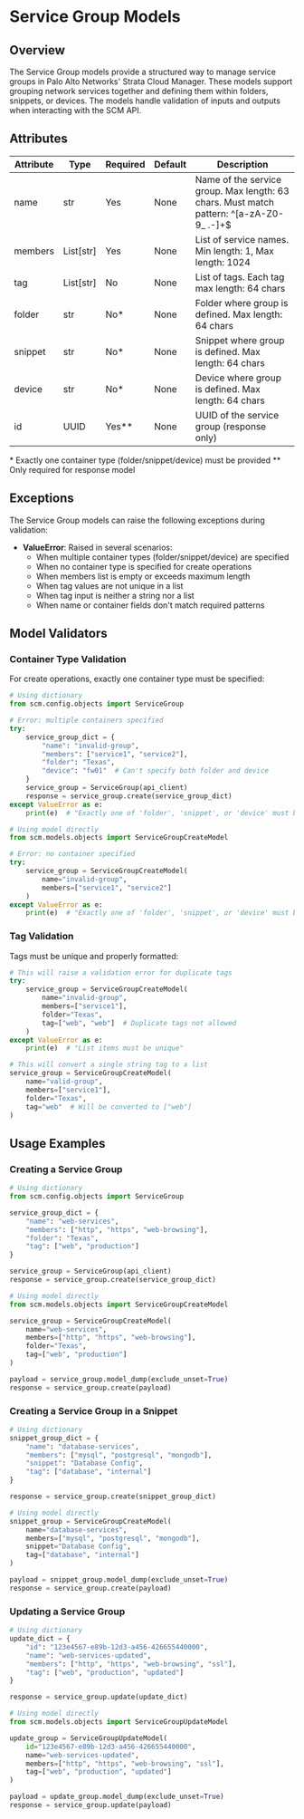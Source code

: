 # Service Group Models

## Overview

The Service Group models provide a structured way to manage service groups in Palo Alto Networks' Strata Cloud Manager.
These models support grouping network services together and defining them within folders, snippets, or devices. The
models handle validation of inputs and outputs when interacting with the SCM API.

## Attributes

| Attribute | Type      | Required | Default | Description                                                                              |
|-----------|-----------|----------|---------|------------------------------------------------------------------------------------------|
| name      | str       | Yes      | None    | Name of the service group. Max length: 63 chars. Must match pattern: ^[a-zA-Z0-9_ \.-]+$ |
| members   | List[str] | Yes      | None    | List of service names. Min length: 1, Max length: 1024                                   |
| tag       | List[str] | No       | None    | List of tags. Each tag max length: 64 chars                                              |
| folder    | str       | No*      | None    | Folder where group is defined. Max length: 64 chars                                      |
| snippet   | str       | No*      | None    | Snippet where group is defined. Max length: 64 chars                                     |
| device    | str       | No*      | None    | Device where group is defined. Max length: 64 chars                                      |
| id        | UUID      | Yes**    | None    | UUID of the service group (response only)                                                |

\* Exactly one container type (folder/snippet/device) must be provided
\** Only required for response model

## Exceptions

The Service Group models can raise the following exceptions during validation:

- **ValueError**: Raised in several scenarios:
    - When multiple container types (folder/snippet/device) are specified
    - When no container type is specified for create operations
    - When members list is empty or exceeds maximum length
    - When tag values are not unique in a list
    - When tag input is neither a string nor a list
    - When name or container fields don't match required patterns

## Model Validators

### Container Type Validation

For create operations, exactly one container type must be specified:

<div class="termy">

<!-- termynal -->
```python
# Using dictionary
from scm.config.objects import ServiceGroup

# Error: multiple containers specified
try:
    service_group_dict = {
        "name": "invalid-group",
        "members": ["service1", "service2"],
        "folder": "Texas",
        "device": "fw01"  # Can't specify both folder and device
    }
    service_group = ServiceGroup(api_client)
    response = service_group.create(service_group_dict)
except ValueError as e:
    print(e)  # "Exactly one of 'folder', 'snippet', or 'device' must be provided."

# Using model directly
from scm.models.objects import ServiceGroupCreateModel

# Error: no container specified
try:
    service_group = ServiceGroupCreateModel(
        name="invalid-group",
        members=["service1", "service2"]
    )
except ValueError as e:
    print(e)  # "Exactly one of 'folder', 'snippet', or 'device' must be provided."
```

</div>

### Tag Validation

Tags must be unique and properly formatted:

<div class="termy">

<!-- termynal -->
```python
# This will raise a validation error for duplicate tags
try:
    service_group = ServiceGroupCreateModel(
        name="invalid-group",
        members=["service1"],
        folder="Texas",
        tag=["web", "web"]  # Duplicate tags not allowed
    )
except ValueError as e:
    print(e)  # "List items must be unique"

# This will convert a single string tag to a list
service_group = ServiceGroupCreateModel(
    name="valid-group",
    members=["service1"],
    folder="Texas",
    tag="web"  # Will be converted to ["web"]
)
```

</div>

## Usage Examples

### Creating a Service Group

<div class="termy">

<!-- termynal -->
```python
# Using dictionary
from scm.config.objects import ServiceGroup

service_group_dict = {
    "name": "web-services",
    "members": ["http", "https", "web-browsing"],
    "folder": "Texas",
    "tag": ["web", "production"]
}

service_group = ServiceGroup(api_client)
response = service_group.create(service_group_dict)

# Using model directly
from scm.models.objects import ServiceGroupCreateModel

service_group = ServiceGroupCreateModel(
    name="web-services",
    members=["http", "https", "web-browsing"],
    folder="Texas",
    tag=["web", "production"]
)

payload = service_group.model_dump(exclude_unset=True)
response = service_group.create(payload)
```

</div>

### Creating a Service Group in a Snippet

<div class="termy">

<!-- termynal -->
```python
# Using dictionary
snippet_group_dict = {
    "name": "database-services",
    "members": ["mysql", "postgresql", "mongodb"],
    "snippet": "Database Config",
    "tag": ["database", "internal"]
}

response = service_group.create(snippet_group_dict)

# Using model directly
snippet_group = ServiceGroupCreateModel(
    name="database-services",
    members=["mysql", "postgresql", "mongodb"],
    snippet="Database Config",
    tag=["database", "internal"]
)

payload = snippet_group.model_dump(exclude_unset=True)
response = service_group.create(payload)
```

</div>

### Updating a Service Group

<div class="termy">

<!-- termynal -->
```python
# Using dictionary
update_dict = {
    "id": "123e4567-e89b-12d3-a456-426655440000",
    "name": "web-services-updated",
    "members": ["http", "https", "web-browsing", "ssl"],
    "tag": ["web", "production", "updated"]
}

response = service_group.update(update_dict)

# Using model directly
from scm.models.objects import ServiceGroupUpdateModel

update_group = ServiceGroupUpdateModel(
    id="123e4567-e89b-12d3-a456-426655440000",
    name="web-services-updated",
    members=["http", "https", "web-browsing", "ssl"],
    tag=["web", "production", "updated"]
)

payload = update_group.model_dump(exclude_unset=True)
response = service_group.update(payload)
```

</div>